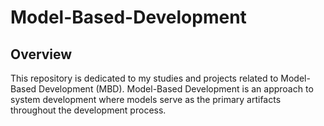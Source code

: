 # Model-Based-Development
## Overview

This repository is dedicated to my studies and projects related to Model-Based Development (MBD). Model-Based Development is an approach to system development where models serve as the primary artifacts throughout the development process.

